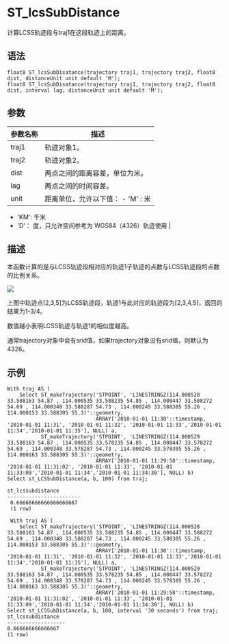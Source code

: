# ST\_lcsSubDistance

计算LCSS轨迹段与traj1在这段轨迹上的距离。

## 语法

```
float8 ST_lcsSubDisatance(trajectory traj1, trajectory traj2, float8 dist, distanceUnit unit default 'M');
float8 ST_lcsSubDisatance(trajectory traj1, trajectory traj2, float8 dist, interval lag, distanceUnit unit default 'M');
```

## 参数

|参数名称|描述|
|----|--|
|traj1|轨迹对象1。|
|traj2|轨迹对象2。|
|dist|两点之间的距离容差，单位为米。|
|lag|两点之间的时间容差。|
|unit|距离单位，允许以下值： -   'M' : 米
-   'KM': 千米
-   'D'： 度，只允许空间参考为 WGS84（4326）轨迹使用 |

## 描述

本函数计算的是与LCSS轨迹段相对应的轨迹1子轨迹的点数与LCSS轨迹段的点数的比例关系。

![](https://static-aliyun-doc.oss-accelerate.aliyuncs.com/assets/img/zh-CN/8629209951/p50874.png)

上图中轨迹点\[2,3,5\]为LCSS轨迹段，轨迹1与此对应的轨迹段为\[2,3,4,5\]，返回的结果为1-3/4。

数值越小表明LCSS轨迹与轨迹1的相似度越高。

通常trajectory对象中会有srid值，如果trajectory对象没有srid值，则默认为4326。

## 示例

```
With traj AS (
    Select ST_makeTrajectory('STPOINT', 'LINESTRINGZ(114.000528 33.588163 54.87 , 114.000535 33.588235 54.85 , 114.000447 33.588272 54.69 , 114.000348 33.588287 54.73 , 114.000245 33.588305 55.26 , 114.000153 33.588305 55.3)'::geometry,
                             ARRAY['2010-01-01 11:30'::timestamp, '2010-01-01 11:31', '2010-01-01 11:32', '2010-01-01 11:33','2010-01-01 11:34','2010-01-01 11:35'], NULL) a,
           ST_makeTrajectory('STPOINT', 'LINESTRINGZ(114.000529 33.588163 54.87 , 114.000535 33.578235 54.85 , 114.000447 33.578272 54.69 , 114.000348 33.578287 54.73 , 114.000245 33.578305 55.26 , 114.000163 33.588305 55.3)'::geometry,
                             ARRAY['2010-01-01 11:29:58'::timestamp, '2010-01-01 11:31:02', '2010-01-01 11:33', '2010-01-01 11:33:09','2010-01-01 11:34','2010-01-01 11:34:30'], NULL) b)
Select st_LCSSubDistance(a, b, 100) from traj;

st_lcssubdistance 
------------------------
 0.66666666666666666667 
 (1 row)

 With traj AS (
    Select ST_makeTrajectory('STPOINT', 'LINESTRINGZ(114.000528 33.588163 54.87 , 114.000535 33.588235 54.85 , 114.000447 33.588272 54.69 , 114.000348 33.588287 54.73 , 114.000245 33.588305 55.26 , 114.000153 33.588305 55.3)'::geometry,
                             ARRAY['2010-01-01 11:30'::timestamp, '2010-01-01 11:31', '2010-01-01 11:32', '2010-01-01 11:33','2010-01-01 11:34','2010-01-01 11:35'], NULL) a,
           ST_makeTrajectory('STPOINT', 'LINESTRINGZ(114.000529 33.588163 54.87 , 114.000535 33.578235 54.85 , 114.000447 33.578272 54.69 , 114.000348 33.578287 54.73 , 114.000245 33.578305 55.26 , 114.000163 33.588305 55.3)'::geometry,
                             ARRAY['2010-01-01 11:29:58'::timestamp, '2010-01-01 11:31:02', '2010-01-01 11:33', '2010-01-01 11:33:09','2010-01-01 11:34','2010-01-01 11:34:30'], NULL) b)
Select st_LCSSubDistance(a, b, 100, interval '30 seconds') from traj;
st_lcssubdistance 
-------------------
0.666666666666667
(1 row)
```

